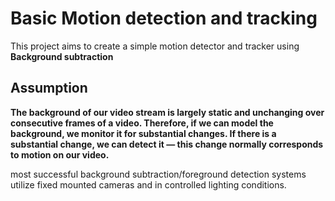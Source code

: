 # Basic Motion detection and tracking
This project aims to create a simple motion detector and tracker using **Background subtraction**

## Assumption
**The background of our video stream is largely static and unchanging over consecutive frames of a video. Therefore, if we can model the background, we monitor it for substantial changes. If there is a substantial change, we can detect it — this change normally corresponds to motion on our video.**


most successful background subtraction/foreground detection systems utilize fixed mounted cameras and in controlled lighting conditions.
